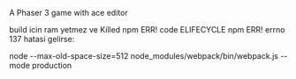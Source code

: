 A Phaser 3 game with ace editor

build icin ram yetmez ve 
Killed
npm ERR! code ELIFECYCLE
npm ERR! errno 137
hatasi gelirse:

node --max-old-space-size=512 node_modules/webpack/bin/webpack.js --mode production
